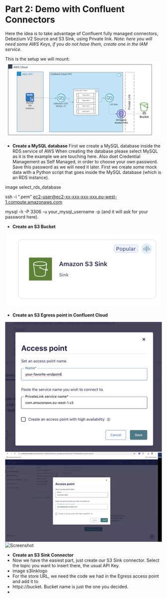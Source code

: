 # Part 2: Demo with Confluent Connectors

Here the idea is to take advantage of Confluent fully managed connectors, Debezium V2 Source and S3 Sink, using Private link.
_Note: here you will need some AWS Keys, if you do not have them, create one in the IAM service._

This is the setup we will mount:
![Screenshot](https://github.com/angietd94/confluent-webinar-connect-private-networking/blob/c929dee23ac648d93b1887e816ee599eae4d041d/images/demo-schema.png)


- **Create a MySQL database**
First we create a MySQL database inside the RDS service of AWS
When creating the database please select MySQL as it is the example we are touching here.
Also dset Credential Management as Self Managed, in order to choose your own password. Save this password as we will need it later.
First we create some mock data with a Python script that goes inside the MySQL database (which is an RDS instance).

image select_rds_database

ssh -i "<my-pem>.pem" ec2-user@ec2-xx-xxx-xxx-xxx.eu-west-1.compute.amazonaws.com


mysql -h <my-rds-endpoint> -P 3306 -u your_mysql_username -p (and it will ask for your password here).
- **Create an S3 Bucket**

![Screenshot](https://github.com/angietd94/confluent-webinar-connect-private-networking/blob/c528c6f05d869e2146a93c7510e8b82c46520f6a/images/s3linklogo.png)

- **Create an S3 Egress point in Confluent Cloud**

![Create_egress_point_s3 image](https://github.com/angietd94/confluent-webinar-connect-private-networking/blob/c528c6f05d869e2146a93c7510e8b82c46520f6a/images/creating_s3_egress_point.png)
![Screenshot](https://github.com/angietd94/confluent-webinar-connect-private-networking/blob/c528c6f05d869e2146a93c7510e8b82c46520f6a/images/s3_access_point1.png)
![Screenshot](https://github.com/angietd94/confluent-webinar-connect-private-networking/blob/c528c6f05d869e2146a93c7510e8b82c46520f6a/images/s3_access_point2.png)
- **Create an S3 Sink Connector**
- Now we have the easiest part, just create our S3 Sink connector. Select the topic you want to insert there, the usual API Key.
- image s3linklogo
- For the store URL, we need the code we had in the Egress access point and add it to
- httpz://bucket.<what-we-copied>
Bucket name is just the one you decided.
- 
